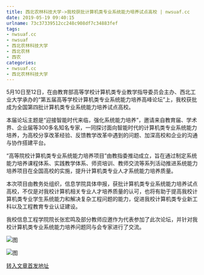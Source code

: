 ```yaml
---
title: 西北农林科技大学->我校获批计算机类专业系统能力培养试点高校 | nwsuaf.cc
date: 2019-05-19 09:40:15
urlname: 73c37339512cc248c908df7c34883fef
tags: 
- nwsuaf.cc
- nwsuaf
- 西北农林科技大学
- 西北农林
- 西农
categories:
- nwsuaf.cc
- 西北农林科技大学
---
```



5月10日至12日，在由教育部高等学校计算机类专业教学指导委员会主办、西北工业大学承办的“第五届高等学校计算机类专业系统能力培养高峰论坛”上，我校获批成为全国第四批计算机类专业系统能力培养试点高校。

本届论坛主题是“迎接智能时代来临，强化系统能力培养”，邀请来自教育届、学术界、企业届等300多名知名专家，一同探讨面向智能时代的计算机类专业系统能力培养，为高校分享改革经验、反馈教学改革中遇到的问题、加深高校和企业的沟通与协作搭建平台。

“高等院校计算机类专业系统能力培养项目”由教指委推动成立，旨在通过制定系统能力培养课程体系、实践教学体系、师资培训、教师交流等系列活动推进系统能力培养项目在全国高校的实施，提升计算机类专业人才系统能力培养质量。

本次项目由教务处组织，信息学院具体申报，获批计算机类专业系统能力培养试点高校，不仅是对我校计算机相关专业人才培养质量的认可，也将有助于提高我校计算机类专业学生系统能力和解决复杂工程问题的能力，促进我校计算机类专业新工科以及工程教育专业认证建设。

我校信息工程学院院长张宏鸣及部分教师应邀作为代表参加了此次论坛，并针对我校计算机类专业系统能力培养问题同与会专家进行了交流。



![图](https://news.nwsuaf.edu.cn/images/content/2019-05/20190516115339245232.jpg)

![图](https://news.nwsuaf.edu.cn/images/content/2019-05/20190516115320696110.jpg)

[转入文章首发地址](https://news.nwsuaf.edu.cn/xnxw/89591.htm)